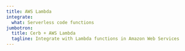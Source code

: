 ```yaml
---
title: AWS Lambda
integrate:
  what: Serverless code functions
jumbotron:
  title: Cerb + AWS Lambda
  tagline: Integrate with Lambda functions in Amazon Web Services
---
```


